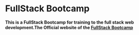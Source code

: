 # FullStack Bootcamp
**This is a FullStack Bootcamp for training to the full stack web development.The Official website of the [FullStack Bootcamp](https://learn.fullstackacademy.com/workshop)**

